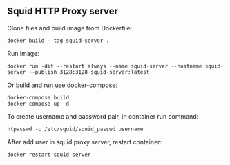 ## Squid HTTP Proxy server

Clone files and build image from Dockerfile:

```
docker build --tag squid-server .
```

Run image:

```
docker run -dit --restart always --name squid-server --hostname squid-server --publish 3128:3128 squid-server:latest
```

Or build and run use docker-compose:

```
docker-compose build
docker-compose up -d
```

To create username and password pair, in container run command:

```
htpasswd -c /etc/squid/squid_passwd username
```

After add user in squid proxy server, restart container:

```
docker restart squid-server
```

